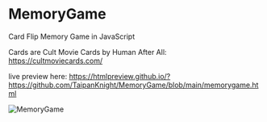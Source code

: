 # MemoryGame
Card Flip Memory Game in JavaScript

Cards are Cult Movie Cards by Human After All: https://cultmoviecards.com/

live preview here:
https://htmlpreview.github.io/?https://github.com/TaipanKnight/MemoryGame/blob/main/memorygame.html

![MemoryGame](https://user-images.githubusercontent.com/105485297/171128071-b1efc374-9da9-44bc-8b57-20990a5cc00d.png)
